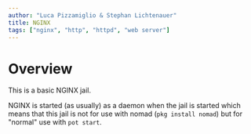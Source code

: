 ```yaml
---
author: "Luca Pizzamiglio & Stephan Lichtenauer"
title: NGINX
tags: ["nginx", "http", "httpd", "web server"]
---
```


# Overview

This is a basic NGINX jail.

NGINX is started (as usually) as a daemon when the jail is started which means that this jail is not for use with nomad (```pkg install nomad```) but for "normal" use with ```pot start```.

